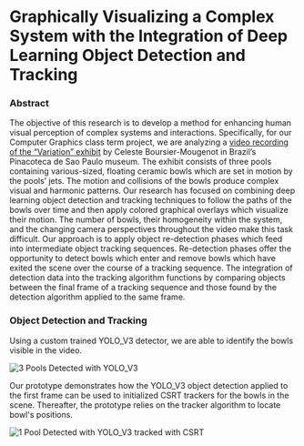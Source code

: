 # Graphically Visualizing a Complex System with the Integration of Deep Learning Object Detection and Tracking

### Abstract

The objective of this research is to develop a method for enhancing human visual perception of complex systems and interactions. Specifically, for our Computer Graphics class term project, we are analyzing a [video recording of the “Variation” exhibit](https://www.youtube.com/watch?v=mpwBbm22_y0) by Celeste Boursier-Mougenot in Brazil’s Pinacoteca de Sao Paulo museum. The exhibit consists of three pools containing various-sized, floating ceramic bowls which are set in motion by the pools’ jets. The motion and collisions of the bowls produce complex visual and harmonic patterns. Our research has focused on combining deep learning object detection and tracking techniques to follow the paths of the bowls over time and then apply colored graphical overlays which visualize their motion. The number of bowls, their homogeneity within the system, and the changing camera perspectives throughout the video make this task difficult. Our approach is to apply object re-detection phases which feed into intermediate object tracking sequences. Re-detection phases offer the opportunity to detect bowls which enter and remove bowls which have exited the scene over the course of a tracking sequence. The integration of detection data into the tracking algorithm functions by comparing objects between the final frame of a tracking sequence and those found by the detection algorithm applied to the same frame.

### Object Detection and Tracking

Using a custom trained YOLO_V3 detector, we are able to identify the bowls visible in the video.

![3 Pools Detected with YOLO_V3](https://media.giphy.com/media/ZLRVNXLVWGOnwqygYE/giphy.gif)

Our prototype demonstrates how the YOLO_V3 object detection applied to the first frame can be used to initialized CSRT trackers for the bowls in the scene. Thereafter, the prototype relies on the tracker algorithm to locate bowl's positions. 

![1 Pool Detected with YOLO_V3 tracked with CSRT](https://media.giphy.com/media/zCJZhiNrrEb3Ggm0d3/giphy.gif)
